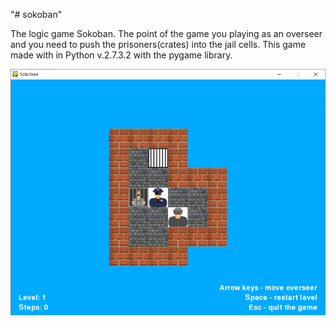 "# sokoban" 

The logic game Sokoban. The point of the game you playing as an overseer and you need to push the prisoners(crates) into the jail cells. This game made with in Python v.2.7.3.2 with the pygame library.

![Sokoban lvl 1](/screenshots/sokoban_lvl1.png?raw=true "Sokoban")
